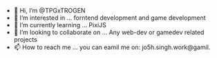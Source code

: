 - 👋 Hi, I’m @TPGxTROGEN
- 👀 I’m interested in ... forntend development and game development 
- 🌱 I’m currently learning ...  PixiJS
- 💞️ I’m looking to collaborate on ...  Any web-dev or gamedev related projects
- 📫 How to reach me ... you can eamil me on: jo5h.singh.work@gamil.

<!---
TPGxTROGEN/TPGxTROGEN is a ✨ special ✨ repository because its `README.md` (this file) appears on your GitHub profile.
You can click the Preview link to take a look at your changes.
--->
